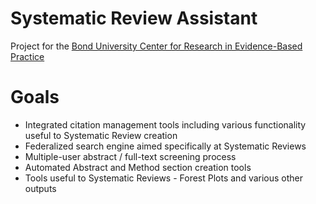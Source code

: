 Systematic Review Assistant
===========================
Project for the [Bond University Center for Research in Evidence-Based Practice](http://crebp.net.au)

Goals
=====
* Integrated citation management tools including various functionality useful to Systematic Review creation
* Federalized search engine aimed specifically at Systematic Reviews
* Multiple-user abstract / full-text screening process
* Automated Abstract and Method section creation tools
* Tools useful to Systematic Reviews - Forest Plots and various other outputs
